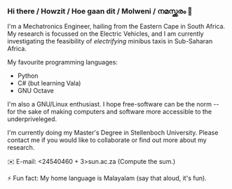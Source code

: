 ### Hi there / Howzit / Hoe gaan dit / Molweni / നമസ്ക്കരം 👋

I'm a Mechatronics Engineer, hailing from the Eastern Cape in South Africa. My research is focussed on the Electric Vehicles, and I am currently investigating the feasibility of *electrifying* minibus taxis in Sub-Saharan Africa.

My favourite programming languages:
- Python
- C# (but learning Vala)
- GNU Octave

I'm also a GNU/Linux enthusiast. I hope free-software can be the norm -- for the sake of making computers and software more accessible to the underpriveleged.

I'm currently doing my Master's Degree in Stellenboch University. Please contact me if you would like to collaborate or find out more about my research.

✉️ E-mail: <24540460 + 3><at>sun.ac.za (Compute the sum.)

⚡ Fun fact: My home language is Malayalam (say that aloud, it's fun).
